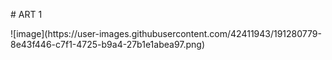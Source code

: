 <p>
# ART 1 
</p>
![image](https://user-images.githubusercontent.com/42411943/191280779-8e43f446-c7f1-4725-b9a4-27b1e1abea97.png)

